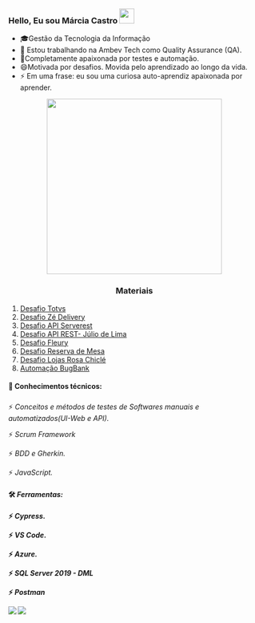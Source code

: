 ### Hello, Eu sou Márcia Castro <img src="https://raw.githubusercontent.com/Qatata/Qatata/master/wave.gif" width="30px">

- 🎓Gestão da Tecnologia da Informação
- 🔭 Estou trabalhando na Ambev Tech como Quality Assurance (QA).
- 🌱Completamente apaixonada por testes e automação.
- 😄Motivada por desafios. Movida pelo aprendizado ao longo da vida.
- ⚡ Em uma frase: eu sou uma curiosa auto-aprendiz apaixonada por aprender.
<p align="center">
  <img src="https://super.abril.com.br/wp-content/uploads/2016/09/super_imggato_digitando_0.gif" width="350">
</p>


<h3 align="center">Materiais</h3>

1. [Desafio Totvs](https://github.com/MarciarsCastro/DesafioTotvs)
1. [Desafio Zé Delivery](https://github.com/Ingrid2110rj/DesafioZe)
1. [Desafio API Serverest](https://github.com/Ingrid2110rj/Teste-API-Serverest)
1. [Desafio API REST- Júlio de Lima](https://github.com/Ingrid2110rj/DesafioAPI_Julio-de-Lima)
3. [Desafio Fleury](https://github.com/Ingrid2110rj/qa_automation_web)
3. [Desafio Reserva de Mesa](https://github.com/Ingrid2110rj/DesafioReservadeMesa)
5. [Desafio Lojas Rosa Chiclé](https://github.com/MarciarsCastro/FinalChallengeQA-StartTech)
7. [Automação BugBank](https://github.com/Ingrid2110rj/BugBank)





#### 📗 Conhecimentos técnicos:<h3>  
  ⚡   *Conceitos e métodos de testes de Softwares manuais e automatizados(UI-Web e API).*
  
  ⚡   *Scrum Framework*
  
  ⚡   *BDD e Gherkin.*
 
  ⚡   *JavaScript.*  

#### 🛠️ *Ferramentas: <h4>*
⚡ *Cypress.*
  
⚡ *VS Code.*
 
 ⚡ *Azure.*
  
⚡ *SQL Server 2019 - DML*
  
⚡ *Postman*
  



[<img src="https://img.shields.io/badge/medium-%2312100E.svg?&style=for-the-badge&logo=medium&logoColor=white" />](https://medium.com/@ingridferreira2110)  [<img src="https://img.shields.io/badge/linkedin-%230077B5.svg?&style=for-the-badge&logo=linkedin&logoColor=white" />](https://www.linkedin.com/in/ingrid-ferreira-286249177/)
